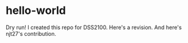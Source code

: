 # hello-world
Dry run!
I created this repo for DSS2100.
Here's a revision.
And here's njt27's contribution.
